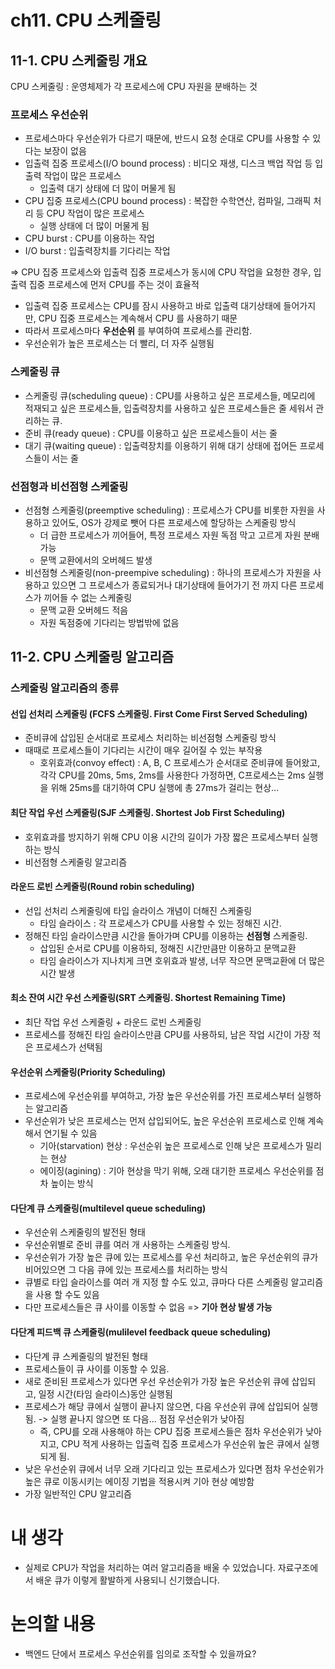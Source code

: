 # ch11. CPU 스케줄링
## 11-1. CPU 스케줄링 개요
CPU 스케줄링 : 운영체제가 각 프로세스에 CPU 자원을 분배하는 것
### 프로세스 우선순위
- 프로세스마다 우선순위가 다르기 때문에, 반드시 요청 순대로 CPU를 사용할 수 있다는 보장이 없음
- 입출력 집중 프로세스(I/O bound process) : 비디오 재생, 디스크 백업 작업 등 입출력 작업이 많은 프로세스
    - 입출력 대기 상태에 더 많이 머물게 됨
- CPU 집중 프로세스(CPU bound process) : 복잡한 수학연산, 컴파일, 그래픽 처리 등 CPU 작업이 많은 프로세스
    - 실행 상태에 더 많이 머물게 됨
- CPU burst : CPU를 이용하는 작업
- I/O burst : 입출력장치를 기다리는 작업

=> CPU 집중 프로세스와 입출력 집중 프로세스가 동시에 CPU 작업을 요청한 경우, 입출력 집중 프로세스에 먼저 CPU를 주는 것이 효율적
- 입출력 집중 프로세스는 CPU를 잠시 사용하고 바로 입출력 대기상태에 들어가지만, CPU 집중 프로세스는 계속해서 CPU 를 사용하기 때문
- 따라서 프로세스마다 **우선순위** 를 부여하여 프로세스를 관리함.
- 우선순위가 높은 프로세스는 더 빨리, 더 자주 실행됨

### 스케줄링 큐
- 스케줄링 큐(scheduling queue) : CPU를 사용하고 싶은 프로세스들, 메모리에 적재되고 싶은 프로세스들, 입출력장치를 사용하고 싶은 프로세스들은 줄 세워서 관리하는 큐.
- 준비 큐(ready queue) : CPU를 이용하고 싶은 프로세스들이 서는 줄
- 대기 큐(waiting queue) : 입출력장치를 이용하기 위해 대기 상태에 접어든 프로세스들이 서는 줄

### 선점형과 비선점형 스케줄링
- 선점형 스케줄링(preemptive scheduling) : 프로세스가 CPU를 비롯한 자원을 사용하고 있어도, OS가 강제로 뺏어 다른 프로세스에 할당하는 스케줄링 방식
    - 더 급한 프로세스가 끼어들어, 특정 프로세스 자원 독점 막고 고르게 자원 분배 가능
    - 문맥 교환에서의 오버헤드 발생
- 비선점형 스케줄링(non-preempive scheduling) : 하나의 프로세스가 자원을 사용하고 있으면 그 프로세스가 종료되거나 대기상태에 들어가기 전 까지 다른 프로세스가 끼어들 수 없는 스케줄링
    - 문맥 교환 오버헤드 적음
    - 자원 독점중에 기다리는 방법밖에 없음


## 11-2. CPU 스케줄링 알고리즘
### 스케줄링 알고리즘의 종류
#### 선입 선처리 스케줄링 (FCFS 스케줄링. First Come First Served Scheduling)
- 준비큐에 삽입된 순서대로 프로세스 처리하는 비선점형 스케줄링 방식
- 때때로 프로세스들이 기다리는 시간이 매우 길어질 수 있는 부작용
    - 호위효과(convoy effect) : A, B, C 프로세스가 순서대로 준비큐에 들어왔고, 각각 CPU를 20ms, 5ms, 2ms를 사용한다 가정하면, C프로세스는 2ms 실행을 위해 25ms를 대기하여 CPU 실행에 총 27ms가 걸리는 현상...

#### 최단 작업 우선 스케줄링(SJF 스케줄링. Shortest Job First Scheduling)
- 호위효과를 방지하기 위해 CPU 이용 시간의 길이가 가장 짧은 프로세스부터 실행하는 방식
- 비선점형 스케줄링 알고리즘

#### 라운드 로빈 스케줄링(Round robin scheduling)
- 선입 선처리 스케줄링에 타입 슬라이스 개념이 더해진 스케줄링
    - 타임 슬라이스 : 각 프로세스가 CPU를 사용할 수 있는 정해진 시간.
- 정해진 타임 슬라이스만큼 시간을 돌아가며 CPU를 이용하는 **선점형** 스케줄링.
    - 삽입된 순서로 CPU를 이용하되, 정해진 시간만큼만 이용하고 문맥교환
    - 타임 슬라이스가 지나치게 크면 호위효과 발생, 너무 작으면 문맥교환에 더 많은 시간 발생

#### 최소 잔여 시간 우선 스케줄링(SRT 스케줄링. Shortest Remaining Time)
- 최단 작업 우선 스케줄링 + 라운드 로빈 스케줄링
- 프로세스를 정해진 타임 슬라이스만큼 CPU를 사용하되, 남은 작업 시간이 가장 적은 프로세스가 선택됨

#### 우선순위 스케줄링(Priority Scheduling)
- 프로세스에 우선순위를 부여하고, 가장 높은 우선순위를 가진 프로세스부터 실행하는 알고리즘
- 우선순위가 낮은 프로세스는 먼저 삽입되어도, 높은 우선순위 프로세스로 인해 계속해서 연기될 수 있음
    - 기아(starvation) 현상 : 우선순위 높은 프로세스로 인해 낮은 프로세스가 밀리는 현상
    - 에이징(agining) : 기아 현상을 막기 위해, 오래 대기한 프로세스 우선순위를 점차 높이는 방식

#### 다단계 큐 스케줄링(multilevel queue scheduling)
- 우선순위 스케줄링의 발전된 형태
- 우선순위별로 준비 큐를 여러 개 사용하는 스케줄링 방식.
- 우선순위가 가장 높은 큐에 있는 프로세스를 우선 처리하고, 높은 우선순위의 큐가 비어있으면 그 다음 큐에 있는 프로세스를 처리하는 방식
- 큐별로 타입 슬라이스를 여러 개 지정 할 수도 있고, 큐마다 다른 스케줄링 알고리즘을 사용 할 수도 있음
- 다만 프로세스들은 큐 사이를 이동할 수 없음 => **기아 현상 발생 가능**

#### 다단계 피드백 큐 스케줄링(mulilevel feedback queue scheduling)
- 다단계 큐 스케줄링의 발전된 형태
- 프로세스들이 큐 사이를 이동할 수 있음.
- 새로 준비된 프로세스가 있다면 우선 우선순위가 가장 높은 우선순위 큐에 삽입되고, 일정 시간(타임 슬라이스)동안 실행됨
- 프로세스가 해당 큐에서 실행이 끝나지 않으면, 다음 우선순위 큐에 삽입되어 실행됨. -> 실행 끝나지 않으면 또 다음... 점점 우선순위가 낮아짐
    - 즉, CPU를 오래 사용해야 하는 CPU 집중 프로세스들은 점차 우선순위가 낮아지고, CPU 적게 사용하는 입출력 집중 프로세스가 우선순위 높은 큐에서 실행되게 됨.
- 낮은 우선순위 큐에서 너무 오래 기다리고 있는 프로세스가 있다면 점차 우선순위가 높은 큐로 이동시키는 에이징 기법을 적용시켜 기아 현상 예방함
- 가장 일반적인 CPU 알고리즘

# 내 생각
- 실제로 CPU가 작업을 처리하는 여러 알고리즘을 배울 수 있었습니다. 자료구조에서 배운 큐가 이렇게 활발하게 사용되니 신기했습니다.

# 논의할 내용
- 백엔드 단에서 프로세스 우선순위를 임의로 조작할 수 있을까요?
